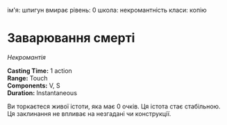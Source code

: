 ім'я: шпигун вмирає рівень: 0 школа: некромантність класи: копію

# Заварювання смерті
_Некромантія_

**Casting Time:** 1 action    
**Range:** Touch    
**Components:** V, S    
**Duration:** Instantaneous

Ви торкаєтеся живої істоти, яка має 0 очків. Ця істота стає стабільною. Ця заклинання не впливає на незгадані чи конструкції.